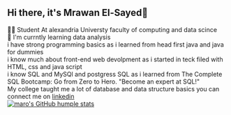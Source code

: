 ## Hi there, it's Mrawan El-Sayed👋
👨‍🏫 Student At alexandria Universty faculty of computing and data scince </br>
🌱 I'm currntly learning data analysis </br>
i have strong programming basics as i learned from head first java and java for dummies </br>
i know much about front-end web devolpment as i started in teck filed with HTML, css and java script </br>
i know SQL and MySQl and postgress SQL as i learned from The Complete SQL Bootcamp: Go from Zero to Hero. "Become an expert at SQL!"</br>
My college taught me a lot of database and data structure basics 
you can connect me on <a href="www.linkedin.com/in/mrawan-shawkey-9891241b2" > linkedin </a> </br>
[![maro's GitHub humple stats](https://github-readme-stats.vercel.app/api?username=r0binn3082)](https://github.com/anuraghazra/github-readme-stats)
